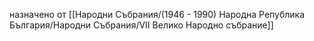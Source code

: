 назначено от [[Народни Събрания/(1946 - 1990) Народна Република България/Народни Събрания/VII Велико Народно събрание]]